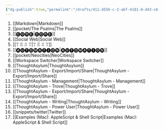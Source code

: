 ```yaml
---
{"dg-publish":true,"permalink":"/drafts/411-d556-c-2-abf-4181-8-d43-c6-e46559-bbea/","dgHomeLink":true,"dgPassFrontmatter":false}
---
```



1. [[Markdown|Markdown]]
2. [[pocket/The Psalms|The Psalms]]
3. [[🅒🅞🅡🅔|🅒🅞🅡🅔]]
4. [[Social Web|Social Web]]
5. [[𝚃 𝙴 𝚂 𝚃|𝚃 𝙴 𝚂 𝚃]]
6. [[🅐🅤🅣🅞🅜🅐🅣🅘🅞🅝|🅐🅤🅣🅞🅜🅐🅣🅘🅞🅝]]
7. [[pocket/Neocities|NeoCities]]
8. [[Workspace Switcher|Workspace Switcher]]
9. [[ThoughtAsylum|ThoughtAsylum]]
10. [[ThoughtAsylum - Export/Import/Share|ThoughtAsylum - Export/Import/Share]]
11. [[ThoughtAsylum - Management|ThoughtAsylum - Management]]
12. [[ThoughtAsylum - Trove|ThoughtAsylum - Trove]]
13. [[ThoughtAsylum - Export/Import/Share|ThoughtAsylum - Export/Import/Share]]
14. [[ThoughtAsylum - Writing|ThoughtAsylum - Writing]]
15. [[ThoughtAsylum - Power User|ThoughtAsylum - Power User]]
16. [[snippets/twitter|Twitter]]
17. [[Examples (Mac): AppleScript & Shell Script|Examples (Mac): AppleScript & Shell Script]]